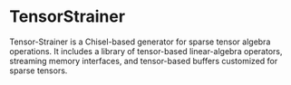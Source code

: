 # TensorStrainer

Tensor-Strainer is a Chisel-based generator for sparse tensor algebra operations. It includes a library of tensor-based linear-algebra operators, streaming memory interfaces, and tensor-based buffers customized for sparse tensors.